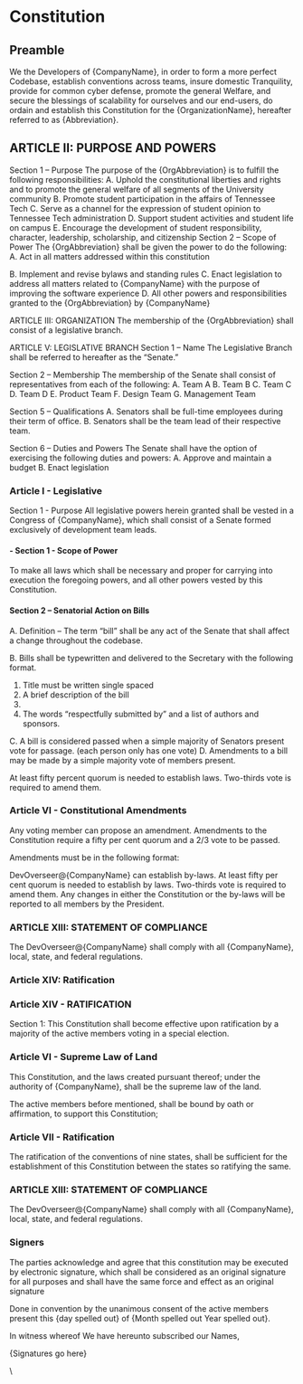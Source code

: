 # Constitution

## Preamble
We the Developers of {CompanyName}, in order to form a more perfect Codebase, establish conventions across teams, insure domestic Tranquility, provide for common cyber defense, promote the general Welfare, and secure the blessings of scalability for ourselves and our end-users, do ordain and establish this Constitution for the {OrganizationName}, hereafter referred to as {Abbreviation}.




## ARTICLE II: PURPOSE AND POWERS
Section 1 – Purpose
The purpose of the {OrgAbbreviation} is to fulfill the following responsibilities:
A. Uphold the constitutional liberties and rights and to promote the general welfare of all
segments of the University community
B. Promote student participation in the affairs of Tennessee Tech
C. Serve as a channel for the expression of student opinion to Tennessee Tech administration
D. Support student activities and student life on campus
E. Encourage the development of student responsibility, character, leadership, scholarship, and
citizenship
Section 2 – Scope of Power
The {OrgAbbreviation} shall be given the power to do the following:
A. Act in all matters addressed within this constitution

B. Implement and revise bylaws and standing rules
C. Enact legislation to address all matters related to {CompanyName} with the purpose of improving
the software experience
D. All other powers and responsibilities granted to the {OrgAbbreviation} by {CompanyName}


ARTICLE III: ORGANIZATION
The membership of the {OrgAbbreviation} shall consist of a legislative branch.


ARTICLE V: LEGISLATIVE BRANCH
Section 1 – Name
The Legislative Branch shall be referred to hereafter as the “Senate.”

Section 2 – Membership
The membership of the Senate shall consist of representatives from each of the following:
A. Team A
B. Team B
C. Team C
D. Team D
E. Product Team
F. Design Team
G. Management Team


Section 5 – Qualifications
A. Senators shall be full-time employees during their term of office.
B. Senators shall be the team lead of their respective team.

Section 6 – Duties and Powers
The Senate shall have the option of exercising the following duties and powers:
A. Approve and maintain a budget
B. Enact legislation


### Article I - Legislative
Section 1 - Purpose
All legislative powers herein granted shall be vested in a Congress of {CompanyName}, which shall consist of a Senate formed exclusively of development team leads.
#### - Section 1 - Scope of Power

To make all laws which shall be necessary and proper for carrying into execution the foregoing powers, and all other powers vested by this Constitution.

#### Section 2 – Senatorial Action on Bills
A. Definition – The term “bill” shall be any act of the Senate that shall affect a change throughout
the codebase.

B. Bills shall be typewritten and delivered to the Secretary with the following format.

1. Title must be written single spaced
2. A brief description of the bill
3. 
6. The words “respectfully submitted by” and a list of authors and sponsors.


C. A bill is considered passed when a simple majority of Senators present vote for passage. (each person only has one vote)
D. Amendments to a bill may be made by a simple majority vote of members present.


At least fifty percent quorum is needed to establish laws. Two-thirds vote is required to amend them.


### Article VI - Constitutional Amendments


Any voting member can propose an amendment. Amendments to the Constitution require a
fifty per cent quorum and a 2/3 vote to be passed. 

Amendments must be in the following format:



DevOverseer@{CompanyName} can establish by-laws. At least fifty per cent quorum is needed to establish by
laws. Two-thirds vote is required to amend them. Any changes in either the Constitution or the
by-laws will be reported to all members by the President.



### ARTICLE XIII: STATEMENT OF COMPLIANCE
The DevOverseer@{CompanyName} shall comply with all {CompanyName}, local, state, and federal
regulations.


### Article XIV: Ratification

### Article XIV - RATIFICATION

Section 1: This Constitution shall become effective upon ratification by
a majority of the active members voting in a special election.



### Article VI - Supreme Law of Land

This Constitution, and the laws created pursuant thereof; under the authority of {CompanyName}, shall be the supreme law of the land.

The active members before mentioned, shall be bound by oath or affirmation, to support this Constitution;

### Article VII - Ratification
The ratification of the conventions of nine states, shall be sufficient for the establishment of this Constitution between the states so ratifying the same.



### ARTICLE XIII: STATEMENT OF COMPLIANCE
The DevOverseer@{CompanyName} shall comply with all {CompanyName}, local, state, and federal
regulations.


### Signers
The parties acknowledge and agree that this constitution may be executed by electronic
signature, which shall be considered as an original signature for all purposes and shall have the same force
and effect as an original signature


Done in convention by the unanimous consent of the active members present this {day spelled out} of {Month spelled out Year spelled out}.

In witness whereof We have hereunto subscribed our Names,


{Signatures go here}

\




